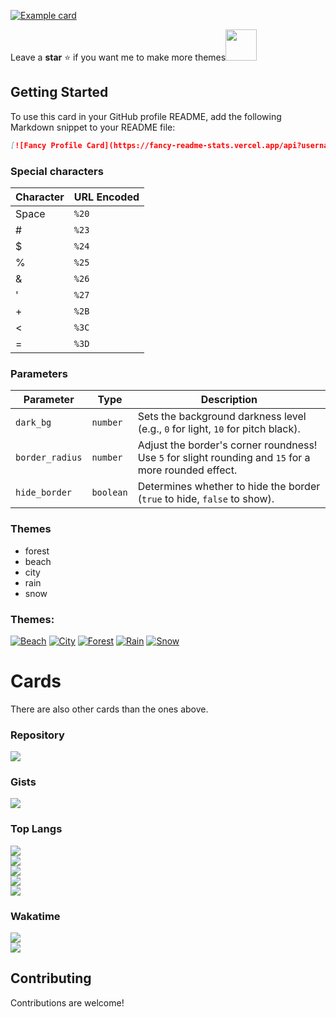 [![Example card](https://fancy-readme-stats.vercel.app/api?username=max1mde&dark_bg=3&theme=beach&email=A%20strongly%20modified%20fork%20of%20anuraghazra%2Fgithub-readme-stats&show_icons=true&title=Fancy%20Readme%20Cards%20✨&description=Animated%20GitHub%20profile%20cards%20displaying%20stats%2c%20custom%20text%20and%20more%2E&include_all_commits=true&show_icons=true&update=1)](https://github.com/max1mde/fancy-readme-stats)

Leave a **star** ⭐ if you want me to make more themes<img src="https://github.com/user-attachments/assets/ae25e4b9-c97e-4fe9-bb24-72cd4eb5b99b" width="50">

## Getting Started
To use this card in your GitHub profile README, add the following Markdown snippet to your README file:

```markdown
[![Fancy Profile Card](https://fancy-readme-stats.vercel.app/api?username=YOUR_GITHUB_USERNAME&theme=beach&email=your@email.com&show_icons=true&title=Your%20name&description=Your%20description&include_all_commits=true&show_icons=true)](https://github.com/max1mde/fancy-readme-stats)
```

### Special characters

| Character | URL Encoded      |
|-----------|----------------------------|
| Space     | `%20`                      |
| #         | `%23`                      |
| $         | `%24`                      |
| %         | `%25`                      |
| &         | `%26`                      |
| '         | `%27`                      |
| +         | `%2B`                      |
| <         | `%3C`                      |
| =         | `%3D`                      |

### Parameters

| Parameter       | Type      | Description                                                        |
|-----------------|-----------|--------------------------------------------------------------------|
| `dark_bg`       | `number`  | Sets the background darkness level (e.g., `0` for light, `10` for pitch black). |
| `border_radius` | `number`  | Adjust the border's corner roundness! Use `5` for slight rounding and `15` for a more rounded effect. |
| `hide_border`   | `boolean` | Determines whether to hide the border (`true` to hide, `false` to show). |

### Themes
- forest
- beach
- city
- rain
- snow

### Themes:
[![Beach](https://fancy-readme-stats.vercel.app/api?card=1&username=max1mde&theme=beach&email=ceo@nextfight.net&description=beach&title=Theme&show_icons=true&include_all_commits=false&update=2)](https://github.com/max1mde/fancy-readme-stats)
[![City](https://fancy-readme-stats.vercel.app/api?card=1&username=max1mde&theme=city&email=ceo@nextfight.net&description=city&title=Theme&show_icons=true&include_all_commits=false&update=2)](https://github.com/max1mde/fancy-readme-stats)
[![Forest](https://fancy-readme-stats.vercel.app/api?card=1&username=max1mde&theme=forest&email=ceo@nextfight.net&description=forest&title=Theme&show_icons=true&include_all_commits=false&update=2)](https://github.com/max1mde/fancy-readme-stats)
[![Rain](https://fancy-readme-stats.vercel.app/api?card=1&username=max1mde&theme=rain&email=ceo@nextfight.net&description=rain&title=Theme&show_icons=true&include_all_commits=false&update=2)](https://github.com/max1mde/fancy-readme-stats)
[![Snow](https://fancy-readme-stats.vercel.app/api?card=1&username=max1mde&theme=snow&email=ceo@nextfight.net&description=snow&title=Theme&show_icons=true&include_all_commits=false&update=2)](https://github.com/max1mde/fancy-readme-stats)

# Cards
There are also other cards than the ones above.

### Repository
<a href="https://github.com/max1mde/fancy-readme-stats">
  <img align="center" src="https://fancy-readme-stats.vercel.app/api/pin/?username=max1mde&repo=fancy-readme-stats&theme=snow&dark_bg=7&show_icons=true&update=7" />
</a>

### Gists
<a href="https://gist.github.com/max1mde/437532d7b08f7e54c2bb7147828ab0e7/">
  <img align="center" src="https://fancy-readme-stats.vercel.app/api/gist?id=437532d7b08f7e54c2bb7147828ab0e7&theme=snow&dark_bg=7&show_icons=true" />
</a>

### Top Langs
<a href="https://github.com/max1mde/fancy-readme-stats">
  <img align="center" src="https://fancy-readme-stats.vercel.app/api/top-langs/?username=max1mde&theme=snow&dark_bg=7&show_icons=true&layout=compact" />
</a><br>
<a href="https://github.com/max1mde/fancy-readme-stats">
  <img align="center" src="https://fancy-readme-stats.vercel.app/api/top-langs/?username=max1mde&theme=snow&dark_bg=7&show_icons=true&layout=donut" />
</a><br>
<a href="https://github.com/max1mde/fancy-readme-stats">
  <img align="center" src="https://fancy-readme-stats.vercel.app/api/top-langs/?username=max1mde&theme=snow&dark_bg=7&show_icons=true&layout=normal" />
</a><br>
<a href="https://github.com/max1mde/fancy-readme-stats">
  <img align="center" src="https://fancy-readme-stats.vercel.app/api/top-langs/?username=max1mde&theme=snow&dark_bg=7&show_icons=true&layout=pie" />
</a><br>
<a href="https://github.com/max1mde/fancy-readme-stats">
  <img align="center" src="https://fancy-readme-stats.vercel.app/api/top-langs/?username=max1mde&theme=snow&dark_bg=7&show_icons=true&layout=donut-vertical" />
</a>

### Wakatime
<a href="https://github.com/max1mde/fancy-readme-stats">
  <img align="center" src="https://fancy-readme-stats.vercel.app/api/wakatime?username=max1mde&theme=snow&dark_bg=7&show_icons=true" />
</a>

<br>

<a href="https://github.com/max1mde/fancy-readme-stats">
  <img align="center" src="https://fancy-readme-stats.vercel.app/api/wakatime?username=max1mde&theme=snow&dark_bg=7&show_icons=true&layout=compact" />
</a>


## Contributing
Contributions are welcome!
